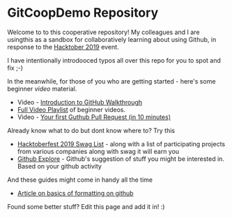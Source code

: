 # GitCoopDemo Repository

Welcome to to this cooperative repository! My colleagues and I are usingthis as a sandbox for collaboratively learning about using Github, in response to the [Hacktober 2019](https://hacktoberfest.digitalocean.com/) event. 

I have intentionally introdooced typos all over this repo for you to spot and fix ;-)

In the meanwhile, for those of you who are getting started - here's some beginner *video* material.

* Video - [Introduction to GitHub Walkthrough](https://www.youtube.com/watch?v=sz6zfrQpCQg&)
* [Full Video Playlist](https://www.youtube.com/user/GitHubGuides/playlists) of beginner videos. 
* Video - [Your first Guthub Pull Request (in 10 minutes)](https://www.youtube.com/watch?v=dSl_qnWO104&)

Already know what to do but dont know where to? Try this

* [Hacktoberfest 2019 Swag List](https://hacktoberfestswaglist.com/) - along with a list of participating projects from various companies along with swag it will earn you
* [Github Explore](https://github.com/explore) - Github's suggestion of stuff you might be interested in. Based on your github activity

And these guides might come in handy all the time
* [Article on basics of formatting on github](https://help.github.com/en/articles/basic-writing-and-formatting-syntax)

Found some better stuff? Edit this page and add it in! :)
